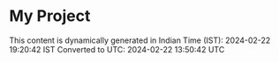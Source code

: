 # My Project

This content is dynamically generated in Indian Time (IST): 2024-02-22 19:20:42 IST
Converted to UTC: 2024-02-22 13:50:42 UTC
